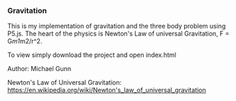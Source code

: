 ### Gravitation

This is my implementation of gravitation and the three body problem using P5.js. The heart of the physics is Newton's Law of universal Gravitation, F = G*m1*m2/r^2. 



To view simply download the project and open index.html

Author: Michael Gunn

Newton's Law of Universal Gravitation: https://en.wikipedia.org/wiki/Newton's_law_of_universal_gravitation
